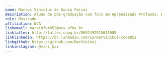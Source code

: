 ```yaml
---
name: Marcos Vinícius de Sousa Farias
description: Aluno de pós-graduação com foco em Aprendizado Profundo. Possui interesse por Computação Gráfica e Música.
role: Mestrado
affiliation: NCA
linkemail: marvinfar852@nca.ufma.br
linklattes: http://lattes.cnpq.br/8692492915615089
linklinkedin: https://br.linkedin.com/in/marvinikoi-code852
linkgithub: https://github.com/MarVinikoi
linkinstagram: @vini_koi
---
```


